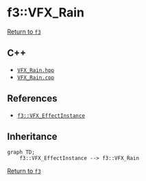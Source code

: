 # f3::VFX_Rain

[Return to `f3`](/docs/f3.md)

## C++

- [`VFX_Rain.hpp`](/src/f3/VFX_Rain.hpp)
- [`VFX_Rain.cpp`](/src/f3/VFX_Rain.cpp)

## References

- [`f3::VFX_EffectInstance`](/docs/f3/VFX_EffectInstance.md)

## Inheritance

```mermaid
graph TD;
    f3::VFX_EffectInstance --> f3::VFX_Rain
```

[Return to `f3`](/docs/f3.md)